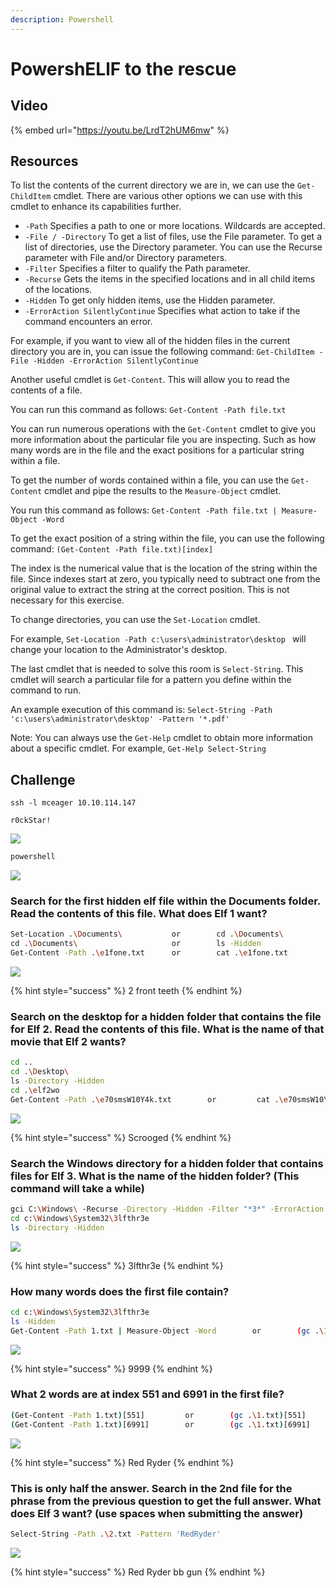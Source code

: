 ```yaml
---
description: Powershell
---
```


# PowershELlF to the rescue

## Video

{% embed url="https://youtu.be/LrdT2hUM6mw" %}

## Resources

To list the contents of the current directory we are in, we can use the `Get-ChildItem` cmdlet.  There are various other options we can use with this cmdlet to enhance its capabilities further.

* `-Path` Specifies a path to one or more locations. Wildcards are accepted.
* `-File / -Directory` To get a list of files, use the File parameter. To get a list of directories, use the Directory parameter. You can use the Recurse parameter with File and/or Directory parameters.
* `-Filter` Specifies a filter to qualify the Path parameter.
* `-Recurse` Gets the items in the specified locations and in all child items of the locations.
* `-Hidden` To get only hidden items, use the Hidden parameter.
* `-ErrorAction SilentlyContinue` Specifies what action to take if the command encounters an error.

For example, if you want to view all of the hidden files in the current directory you are in, you can issue the following command: `Get-ChildItem -File -Hidden -ErrorAction SilentlyContinue`

Another useful cmdlet is `Get-Content`. This will allow you to read the contents of a file.

You can run this command as follows: `Get-Content -Path file.txt`

You can run numerous operations with the `Get-Content` cmdlet to give you more information about the particular file you are inspecting. Such as how many words are in the file and the exact positions for a particular string within a file.

To get the number of words contained within a file, you can use the `Get-Content` cmdlet and pipe the results to the `Measure-Object` cmdlet.

You run this command as follows: `Get-Content -Path file.txt | Measure-Object -Word`

To get the exact position of a string within the file, you can use the following command:  `(Get-Content -Path file.txt)[index]`

The index is the numerical value that is the location of the string within the file. Since indexes start at zero, you typically need to subtract one from the original value to extract the string at the correct position. This is not necessary for this exercise.

To change directories, you can use the `Set-Location` cmdlet.

For example, `Set-Location -Path c:\users\administrator\desktop ` will change your location to the Administrator's desktop.

The last cmdlet that is needed to solve this room is `Select-String`. This cmdlet will search a particular file for a pattern you define within the command to run.

An example execution of this command is: `Select-String -Path 'c:\users\administrator\desktop' -Pattern '*.pdf'`

Note: You can always use the `Get-Help` cmdlet to obtain more information about a specific cmdlet. For example, `Get-Help Select-String`

## Challenge

`ssh -l mceager 10.10.114.147`

`r0ckStar!`

![](<../.gitbook/assets/image (196).png>)

```bash
powershell
```

![](<../.gitbook/assets/image (197).png>)

### Search for the first hidden elf file within the Documents folder. Read the contents of this file. What does Elf 1 want?

```bash
Set-Location .\Documents\           or        cd .\Documents\
cd .\Documents\                     or        ls -Hidden
Get-Content -Path .\e1fone.txt      or        cat .\e1fone.txt
```

![](<../.gitbook/assets/image (198).png>)

{% hint style="success" %}
2 front teeth
{% endhint %}

### Search on the desktop for a hidden folder that contains the file for Elf 2. Read the contents of this file. What is the name of that movie that Elf 2 wants?

```bash
cd ..
cd .\Desktop\
ls -Directory -Hidden
cd .\elf2wo
Get-Content -Path .\e70smsW10Y4k.txt        or         cat .\e70smsW10Y4k.txt
```

![](<../.gitbook/assets/image (199).png>)

{% hint style="success" %}
Scrooged
{% endhint %}

### Search the Windows directory for a hidden folder that contains files for Elf 3. What is the name of the hidden folder? (This command will take a while)

```bash
gci C:\Windows\ -Recurse -Directory -Hidden -Filter "*3*" -ErrorAction SilentlyContinue
cd c:\Windows\System32\3lfthr3e
ls -Directory -Hidden

```

![](<../.gitbook/assets/image (200).png>)

{% hint style="success" %}
3lfthr3e
{% endhint %}

### How many words does the first file contain?

```bash
cd c:\Windows\System32\3lfthr3e
ls -Hidden
Get-Content -Path 1.txt | Measure-Object -Word        or        (gc .\1.txt).length
```

![](<../.gitbook/assets/image (201).png>)

{% hint style="success" %}
9999
{% endhint %}

### What 2 words are at index 551 and 6991 in the first file?

```bash
(Get-Content -Path 1.txt)[551]         or        (gc .\1.txt)[551]
(Get-Content -Path 1.txt)[6991]        or        (gc .\1.txt)[6991]
```

![](<../.gitbook/assets/image (202).png>)

{% hint style="success" %}
Red Ryder
{% endhint %}

### This is only half the answer. Search in the 2nd file for the phrase from the previous question to get the full answer. What does Elf 3 want? (use spaces when submitting the answer)

```bash
Select-String -Path .\2.txt -Pattern 'RedRyder'
```

![](<../.gitbook/assets/image (195).png>)

{% hint style="success" %}
Red Ryder bb gun
{% endhint %}
